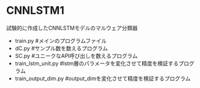 # CNNLSTM1
試験的に作成したCNNLSTMモデルのマルウェア分類器

- train.py             #メインのプログラムファイル
- dC.py                #サンプル数を数えるプログラム
- SC.py                #ユニークなAPI呼び出しを数えるプログラム
- train_lstm_unit.py   #lstm層のパラメータを変化させて精度を検証するプログラム
- train_output_dim.py  #output_dimを変化させて精度を検証するプログラム

